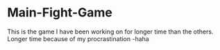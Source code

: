 # Main-Fight-Game
This is the game I have been working on for longer time than the others. Longer time because of my procrastination -haha
